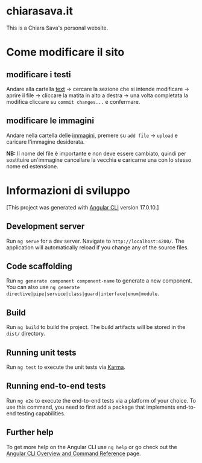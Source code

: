 # chiarasava.it

This is a Chiara Sava's personal website.

# Come modificare il sito

## modificare i testi

Andare alla cartella [text](https://github.com/ctrlVnt/chiarasava.it/tree/main/src/assets/text) -> cercare la sezione che si intende modificare -> aprire il file -> cliccare la matita in alto a destra -> una volta completata la modifica cliccare su `commit changes...` e confermare.

## modificare le immagini

Andare nella cartella delle [immagini](https://github.com/ctrlVnt/chiarasava.it/tree/main/src/assets/img), premere su `add file` -> `upload` e caricare l'immagine desiderata.

**NB:** Il nome del file è importante e non deve essere cambiato, quindi per sostituire un'immagine cancellare la vecchia e caricarne una con lo stesso nome ed estensione.


# Informazioni di sviluppo

[This project was generated with [Angular CLI](https://github.com/angular/angular-cli) version 17.0.10.]

## Development server

Run `ng serve` for a dev server. Navigate to `http://localhost:4200/`. The application will automatically reload if you change any of the source files.

## Code scaffolding

Run `ng generate component component-name` to generate a new component. You can also use `ng generate directive|pipe|service|class|guard|interface|enum|module`.

## Build

Run `ng build` to build the project. The build artifacts will be stored in the `dist/` directory.

## Running unit tests

Run `ng test` to execute the unit tests via [Karma](https://karma-runner.github.io).

## Running end-to-end tests

Run `ng e2e` to execute the end-to-end tests via a platform of your choice. To use this command, you need to first add a package that implements end-to-end testing capabilities.

## Further help

To get more help on the Angular CLI use `ng help` or go check out the [Angular CLI Overview and Command Reference](https://angular.io/cli) page.

